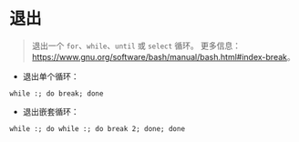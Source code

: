# 退出

> 退出一个 `for`、`while`、`until` 或 `select` 循环。
> 更多信息：<https://www.gnu.org/software/bash/manual/bash.html#index-break>。

- 退出单个循环：

`while :; do break; done`

- 退出嵌套循环：

`while :; do while :; do break 2; done; done`